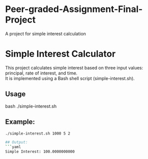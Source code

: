 # Peer-graded-Assignment-Final-Project
A project for simple interest calculation

# Simple Interest Calculator

This project calculates simple interest based on three input values: principal, rate of interest, and time.  
It is implemented using a Bash shell script (simple-interest.sh).

## Usage

bash
./simple-interest.sh <principal> <rate> <time>

## Example:
```bash
./simple-interest.sh 1000 5 2

## Output:
```yaml
Simple Interest: 100.0000000000
